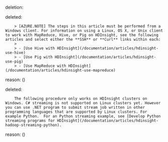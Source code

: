 deletion:

deleted:

		> [AZURE.NOTE] The steps in this article must be performed from a Windows client. For information on using a Linux, OS X, or Unix client to work with MapReduce, Hive, or Pig on HDInsight, see the following articles and select either the **SSH** or **Curl** links within each:
		>
		> - [Use Hive with HDInsight](/documentation/articles/hdinsight-use-hive)
		> - [Use Pig with HDInsight](/documentation/articles/hdinsight-use-pig)
		> - [Use MapReduce with HDInsight](/documentation/articles/hdinsight-use-mapreduce)

reason: ()

deleted:

		The following procedure only works on HDInsight clusters on Windows. C# streaming is not supported on Linux clusters yet. However you can use .NET program to submit stream job written in other programming languages that are supported by Linux clusters. For example Python.  For an Python streaming example, see [Develop Python streaming programs for HDInsight](/documentation/articles/hdinsight-hadoop-streaming-python).

reason: ()

